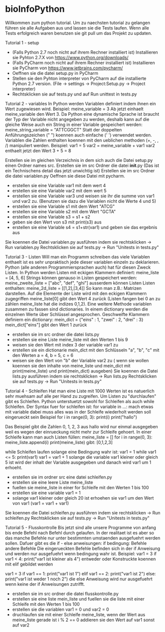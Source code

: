 # bioInfoPython
Willkommen zum python tutorial.
Um zu naechsten tutorial zu gelangen führen sie alle Aufgaben aus
und lassen sie die Tests laufen.
Wenn alle Tests erfolgreich waren benutzen sie git pull um das Projekt zu updaten.

Tutorial 1 - setup
- (Falls Python 2.7 noch nicht auf ihrem Rechner installiert ist) Installieren sie Pyhton 2.7.X von https://www.python.org/downloads/
- (Falls PyCharm noch nicht auf ihrem Rechner installiert ist) Installieren sie PyCharm von https://www.jetbrains.com/pycharm/
- Oeffnen sie die datei setup.py in PyCharm
- Stellen sie den Pyhton interpreter von PyCharm auf die installierte Python 2.7 version. (File -> settings -> Project:Setup.py -> Project interpreter)
- Rechtsklicken sie auf tests.py und auf Run unittest in tests.py

Tutorial 2 - variables
In Python werden Variablen definiert indem ihnen ein Wert zugewiesen wird.
Beispiel:
meine_variable = 3
Ab jetzt einhaelt meine_variable den Wert 3.
Da Python eine dynamische Sprache ist braucht der Typ der Variable nicht angegeben zu werden,
deshalb kann auf die gleiche Weise auch ein String in einer Variable gespeichert werden:
meine_string_variable = "ATTCGGCT"
Statt der doppelten Anführungszeichen (" ") koennen auch einfache (' ') verwendet werden.
Variablen die Zahlen enthalten koennen mit den ueblichen methoden (+, -, , /) manipuliert werden.
Beispiel:
var1 = 5
var2 = meine_variable + var1
var2 enthaelt jetzt den Wert 3 + 5 = 8

Erstellen sie im gleichen Verzeichnis in dem sich auch die Datei setup.py einen Ordner names src.
Erstellen sie im src Ordner die datei __init__.py (Das ist ein Technischens detail das jetzt unwichtig ist)
Erstellen sie im src Ordner die datei variablen.py
Oeffnen sie diese Datei mit pycharm.
- erstellen sie eine Variable var1 mit dem wert 4
- erstellen sie eine Variable var2 mit dem wert 5
- erstellen sie eine Variable var3 und weisen sie ihr die summe von var1 und var2 zu. (Benutzen sie dazu die Variablen nicht die Werte 4 und 5)
- erstellen sie eine Variable s1 mit dem Wert "ATCG"
- erstellen sie eine Variable s2 mit dem Wert "GCTA"
- erstellen sie eine Variable s3 = s1 + s2
- geben sie den Wert von s3 mit print(s3) aus
- erstellen sie eine Variable s4 = s1+str(var1) und geben sie das ergebnis aus

Sie koennen die Datei variablen.py ausführen indem sie rechtsklicken -> Run variablen.py
Rechtsklicken sie auf tests.py -> Run "Unitests in tests.py"

Tutorial 3 - Listen
Will man ein Programm schreiben das viele Variablen enthaelt ist es
sehr unpraktisch jede dieser variablen einzeln zu deklarieren.
Python (alle anderen Programmiersprachen auch) hat für diesen Zweck Listen.
In Python werden Listen mit eckigen Klammern definiert:
meine_liste = [4, 5, 6]
Strings können genauso in Listen gespeichert werden:
meine_zweite_liste = ["abc", "def", "ghi"]
ausserdem können Listen Listen enthalten:
meine_2d_liste = [[1,2],[3,4]]
So kann man z.B.: Matrizen darstellen.
Auf die Elemente der Liste wird mit den eckigen Klammern zugegriffen
meine_liste[0] gibt den Wert 4 zurück (Listen fangen bei 0 an zu zählen
meine_liste hat die indizes 0,1,2).
Eine weitere Methode variablen zusammen zu fassen sind dictionaries.
In einem dictionary werden die einzelnen Werte über Schlüssel angesprochen.
Geschweifte Klammern definiern ein dictionary:
mein_dict = {"eins" : 1, "zwei" : 2, "drei" : 3}
mein_dict["eins"] gibt den Wert 1 zurück

- erstellen sie im src ordner die datei lists.py
- erstellen sie eine Liste meine_liste mit den Werten 1 bis 9
- weisen sie den Wert mit index 3 der variable var1 zu
- erstellen sie ein dictionarie mein_dict mit den Schlüsseln "a", "b", "c"
    mit den Werten a = 4, b = 5, c = 6
- weisen sie den Wert von "b" der Variable var2 zu
( wenn sie wollen koennen sie den inhalte von meine_liste und mein_dict
mit print(meine_liste) und print(mein_dict) ausgeben)
Sie koennen die Datei lists.py ausführen indem sie rechtsklicken -> Run lists.py
Rechtsklicken sie auf tests.py -> Run "Unitests in tests.py"

Tutorial 4 - Schleifen
Hat man eine Liste mit 1000 Werten ist es natuerlich sehr muehsam
auf alle per Hand zu zugreifen. Um Listen zu "durchlaufen" gibt es
Schleifen. Python unterstuetzt sowohl for Schleifen als auch while Schleifen.
Der Syntax fuer for schleifen ist:
for variable in ...:
    mach etwas mit variable
dabei muss alles was in der Schleife wiederholt werden soll eingerueckt sein
Beispiel
for i in range(0, 3):
    print(i)
print("hallo")

Das Beispiel gibt die Zahlen 0, 1, 2, 3 aus
hallo wird nur einmal ausgegeben weil es wegen der einrueckung nicht mehr zur Schleife gehoert.
In einer Schleife kann man auch Listen füllen:
meine_liste = []
for i in range(0, 3):
    meine_liste.append(i)
print(meine_liste)
gibt: [0,1,2,3]

while Schleifen laufen solange eine Bedingung wahr ist:
var1 = 1
while var1 <= 5:
    print(var1)
    var1 = var1 + 1
solange die variable var1 kleiner oder gleich 5 ist wird der inhalt der Variable ausgegeben
und danach wird var1 um 1 erhoeht.

- erstellen sie im ordner src eine datei schleifen.py
- erstellen sie eine leere Liste meine_liste
- fuellen sie meine_liste in einer for Schleife mit den Werten 1 bis 100
- erstellen sie eine variable var1 = 1
- solange var1 kleiner oder gleich 20 ist erhoehen sie var1 um den Wert von var1 (var1 = var1 + var1)

Sie koennen die Datei schleifen.py ausführen indem sie rechtsklicken -> Run schleifen.py
Rechtsklicken sie auf tests.py -> Run "Unitests in tests.py"

Tutorial 5 - Flusskontrolle
Bis jetzt sind alle unsere Programme von anfang bis ende Befehl nach Befehl
durch gelaufen. In der realitaet ist es aber so das manche Befehle nur unter
bestimmten umstaenden ausgefuehrt werden sollen. Dafuer gibt es die if - else anweisungen:
if bedingung:
    Befehle
andere Befehle
Die eingerueckten Befehle befinden sich in der if Anweisung und werden nur ausgefuehrt wenn bedingung wahr ist.
Beispiel:
var1 = 3
if var1 < 4:
    print("var1 ist kleiner als 4")
entweder oder Konstruckte koennen mit elif gebildet werden

var1 = 3
if var1 == 1:
    print("var1 ist 1")
elif var1 == 2:
    print("var1 ist 2")
else:
    print("var1 ist weder 1 noch 2")
die else Anweisung wird nur ausgefuehrt wenn keine der if Anweisungen zutrifft.

- erstellen sie im src ordner die datei flusskontrolle.py
- erstellen sie eine liste mein_liste und fuellen sie die liste mit einer Schleife mit den Werten 1 bis 100
- erstellen sie die variablen var1 = 0 und var2 = 0
- druchlaufen sie mit einer Schleife meine_liste, wenn der Wert aus meine_liste gerade ist i % 2 == 0 addieren sie den Wert
    auf var1 sonst auf var2

